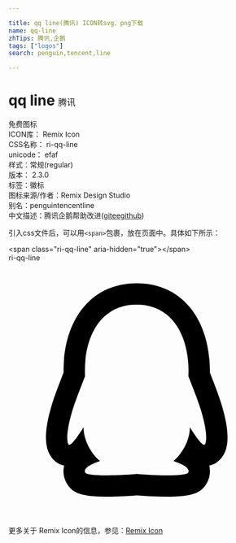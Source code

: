 ```yaml
---

title: qq line(腾讯) ICON转svg、png下载
name: qq-line
zhTips: 腾讯,企鹅
tags: ["logos"]
search: penguin,tencent,line

---
```


# qq line  <small style="font-size: 60%;font-weight: 100">腾讯</small>


<div class="detail-page">
<p>
<span><span class="badge-success badge">免费图标</span> </span>
<br/>
<span>
ICON库：
<span class="badge-secondary badge">Remix Icon</span> 
</span>
<br/>
<span>
CSS名称：
<span class="badge-secondary badge">ri-qq-line</span> 
</span>
<br/>
<span>
unicode：
<span class="badge-secondary badge">efaf</span> 
<copy-btn content='efaf' btn-title=""></copy-btn>
<copy-btn :content='String.fromCodePoint(parseInt("efaf", 16))' btn-title="复制U"></copy-btn>
</span><br/><span>样式：<span class="badge-light badge">常规(regular)</span></span>
<br/>
<span>
版本：
<span class="badge-secondary badge">2.3.0</span> 
</span><br/><span>标签：<span class="badge-light badge"><router-link to="/tags/logos.html">徽标</router-link></span></span>
<br/>
<span>图标来源/作者：<span class="badge-light badge">Remix Design Studio</span></span> 
<br/>
<span>别名：<span class="badge-light badge">penguin</span><span class="badge-light badge">tencent</span><span class="badge-light badge">line</span></span><br/><span class="zh-detail">中文描述：<span class="badge-primary badge">腾讯</span><span class="badge-primary badge">企鹅</span><span class="help-link"><span>帮助改进</span>(<a href="https://gitee.com/liuwave/icon-helper/edit/master/json/remix/logos/qq-line.json" target="_blank" rel="noopener noreferrer">gitee</a><a href="https://github.com/liuwave/icon-helper/edit/master/json/remix/logos/qq-line.json" target="_blank" rel="noopener noreferrer">github</a></span>)</span><br/>
</p>
</div>
<div class="alert alert-dark">
  <i class="ri-qq-line ri-xs"></i>
  <i class="ri-qq-line ri-sm"></i>
  <i class="ri-qq-line ri-lg"></i>
  <i class="ri-qq-line ri-2x"></i>
  <i class="ri-qq-line ri-3x"></i>
  <i class="ri-qq-line ri-5x"></i>
  <i class="ri-qq-line ri-7x"></i>
</div>
<div>
  <p>引入css文件后，可以用<code>&lt;span&gt;</code>包裹，放在页面中。具体如下所示：    
  </p>
  <div class="alert alert-primary" style="font-size: 14px">
    &lt;span class="ri-qq-line" aria-hidden="true"&gt;&lt;/span&gt;
    <copy-btn content='<span class="ri-qq-line" aria-hidden="true"></span>'></copy-btn>
  </div>
  <div class="alert alert-secondary">
    <i class="ri-qq-line"
    style="font-size: 24px"
    aria-hidden="true"></i> ri-qq-line
    <copy-btn content="ri-qq-line" btn-title="复制图标名称"></copy-btn>
  </div>
</div>
<div id="svg" class="svg-wrap">
<svg xmlns="http://www.w3.org/2000/svg" viewBox="0 0 24 24">
    <g>
        <path fill="none" d="M0 0h24v24H0z"/>
        <path fill-rule="nonzero" d="M17.535 12.514l-.696-1.796c0-.021.01-.375.01-.558C16.848 7.088 15.446 4 12 4c-3.446 0-4.848 3.088-4.848 6.16 0 .183.009.537.01.558l-.696 1.796c-.19.515-.38 1.05-.517 1.51-.657 2.189-.444 3.095-.282 3.115.348.043 1.354-1.648 1.354-1.648 0 .98.488 2.258 1.542 3.18-.394.127-.878.32-1.188.557-.28.214-.245.431-.194.52.22.385 3.79.245 4.82.125 1.03.12 4.599.26 4.82-.126.05-.088.085-.305-.194-.519-.311-.237-.795-.43-1.19-.556 1.055-.923 1.542-2.202 1.542-3.181 0 0 1.007 1.691 1.355 1.648.162-.02.378-.928-.283-3.116-.14-.463-.325-.994-.516-1.509zm1.021 8.227c-.373.652-.833.892-1.438 1.057-.24.065-.498.108-.794.138-.44.045-.986.065-1.613.064a33.23 33.23 0 0 1-2.71-.116c-.692.065-1.785.114-2.71.116a16.07 16.07 0 0 1-1.614-.064 4.928 4.928 0 0 1-.793-.138c-.605-.164-1.065-.405-1.44-1.059a2.274 2.274 0 0 1-.239-1.652c-.592-.132-1.001-.483-1.279-.911a2.43 2.43 0 0 1-.309-.71 4.028 4.028 0 0 1-.116-1.106c.013-.785.187-1.762.532-2.912.14-.466.327-1.008.568-1.655l.553-1.43a15.496 15.496 0 0 1-.002-.203C5.152 5.605 7.588 2 12 2c4.413 0 6.848 3.605 6.848 8.16l-.001.203.553 1.43.01.026c.225.606.413 1.153.556 1.626.348 1.15.522 2.129.535 2.916.007.407-.03.776-.118 1.108-.066.246-.161.48-.31.708-.276.427-.684.776-1.277.91.13.554.055 1.14-.24 1.654z"/>
    </g>
</svg>

</div>
<detail full-name='ri-qq-line'></detail>
    
<div><p>更多关于  Remix Icon的信息，参见：<a target="_blank" href="https://iconhelper.cn/remix.html">Remix Icon</a>
</p></div>
